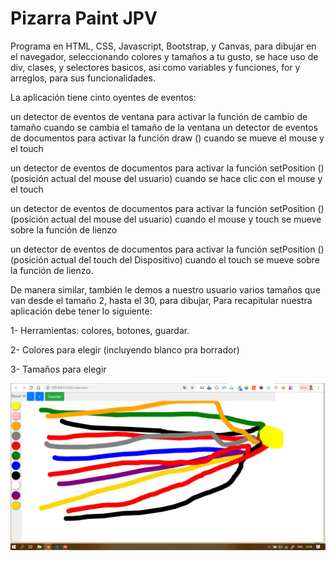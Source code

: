 # Pizarra Paint JPV 
Programa en HTML, CSS, Javascript, Bootstrap, y Canvas, para dibujar en el navegador, seleccionando
colores y tamaños a tu gusto, se hace uso de div, clases, y selectores basicos, asi como variables
y funciones, for y arreglos, para sus funcionalidades.

La aplicación tiene cinto  oyentes de eventos:

un detector de eventos de ventana para activar la función de cambio de tamaño cuando se cambia el tamaño de la ventana
un detector de eventos de documentos para activar la función draw () cuando se mueve el mouse y el touch

un detector de eventos de documentos para activar la función setPosition () (posición actual del mouse del usuario) cuando se hace clic con el mouse y el touch

un detector de eventos de documentos para activar la función setPosition () (posición actual del mouse del usuario) cuando el mouse y touch se mueve sobre la función de lienzo

un detector de eventos de documentos para activar la función setPosition () (posición actual del touch del Dispositivo) cuando el touch se mueve sobre la función de lienzo.

De manera similar, también le demos a nuestro usuario varios tamaños que van desde el tamaño 2, hasta el 30, para dibujar, Para recapitular nuestra aplicación debe tener lo siguiente:

1- Herramientas: colores, botones, guardar.

2- Colores para elegir (incluyendo blanco pra borrador)

3- Tamaños para elegir

![](image/screenshot.jpg)
